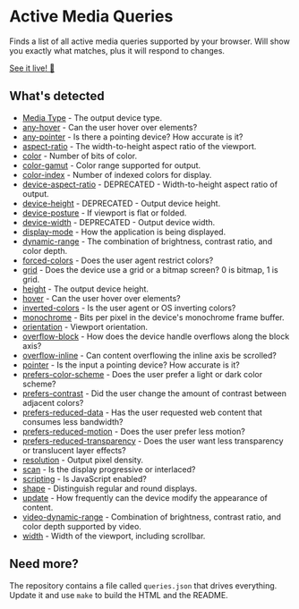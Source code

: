 # Active Media Queries

Finds a list of all active media queries supported by your browser. Will show you exactly what matches, plus it will respond to changes.

[See it live! 🚀](https://fidian.github.io/active-media-queries/)

## What's detected

* [Media Type](https://developer.mozilla.org/en-US/docs/Web/CSS/@media#media_types) - The output device type.
* [any-hover](https://developer.mozilla.org/en-US/docs/Web/CSS/@media/any-hover) - Can the user hover over elements?
* [any-pointer](https://developer.mozilla.org/en-US/docs/Web/CSS/@media/any-pointer) - Is there a pointing device? How accurate is it?
* [aspect-ratio](https://developer.mozilla.org/en-US/docs/Web/CSS/@media/aspect-ratio) - The width-to-height aspect ratio of the viewport.
* [color](https://developer.mozilla.org/en-US/docs/Web/CSS/@media/color) - Number of bits of color.
* [color-gamut](https://developer.mozilla.org/en-US/docs/Web/CSS/@media/color-gamut) - Color range supported for output.
* [color-index](https://developer.mozilla.org/en-US/docs/Web/CSS/@media/color-index) - Number of indexed colors for display.
* [device-aspect-ratio](https://developer.mozilla.org/en-US/docs/Web/CSS/@media/device-aspect-ratio) - DEPRECATED - Width-to-height aspect ratio of output.
* [device-height](https://developer.mozilla.org/en-US/docs/Web/CSS/@media/device-height) - DEPRECATED - Output device height.
* [device-posture](https://developer.mozilla.org/en-US/docs/Web/CSS/@media/device-posture) - If viewport is flat or folded.
* [device-width](https://developer.mozilla.org/en-US/docs/Web/CSS/@media/device-width) - DEPRECATED - Output device width.
* [display-mode](https://developer.mozilla.org/en-US/docs/Web/CSS/@media/display-mode) - How the application is being displayed.
* [dynamic-range](https://developer.mozilla.org/en-US/docs/Web/CSS/@media/dynamic-range) - The combination of brightness, contrast ratio, and color depth.
* [forced-colors](https://developer.mozilla.org/en-US/docs/Web/CSS/@media/forced-colors) - Does the user agent restrict colors?
* [grid](https://developer.mozilla.org/en-US/docs/Web/CSS/@media/grid) - Does the device use a grid or a bitmap screen? 0 is bitmap, 1 is grid.
* [height](https://developer.mozilla.org/en-US/docs/Web/CSS/@media/height) -  The output device height.
* [hover](https://developer.mozilla.org/en-US/docs/Web/CSS/@media/hover) - Can the user hover over elements?
* [inverted-colors](https://developer.mozilla.org/en-US/docs/Web/CSS/@media/inverted-colors) - Is the user agent or OS inverting colors?
* [monochrome](https://developer.mozilla.org/en-US/docs/Web/CSS/@media/monochrome) - Bits per pixel in the device's monochrome frame buffer.
* [orientation](https://developer.mozilla.org/en-US/docs/Web/CSS/@media/orientation) - Viewport orientation.
* [overflow-block](https://developer.mozilla.org/en-US/docs/Web/CSS/@media/overflow-block) - How does the device handle overflows along the block axis?
* [overflow-inline](https://developer.mozilla.org/en-US/docs/Web/CSS/@media/overflow-inline) - Can content overflowing the inline axis be scrolled?
* [pointer](https://developer.mozilla.org/en-US/docs/Web/CSS/@media/pointer) - Is the input a pointing device? How accurate is it?
* [prefers-color-scheme](https://developer.mozilla.org/en-US/docs/Web/CSS/@media/prefers-color-scheme) - Does the user prefer a light or dark color scheme?
* [prefers-contrast](https://developer.mozilla.org/en-US/docs/Web/CSS/@media/prefers-contrast) - Did the user change the amount of contrast between adjacent colors?
* [prefers-reduced-data](https://developer.mozilla.org/en-US/docs/Web/CSS/@media/prefers-reduced-data) - Has the user requested web content that consumes less bandwidth?
* [prefers-reduced-motion](https://developer.mozilla.org/en-US/docs/Web/CSS/@media/prefers-reduced-motion) - Does the user prefer less motion?
* [prefers-reduced-transparency](https://developer.mozilla.org/en-US/docs/Web/CSS/@media/prefers-reduced-transparency) - Does the user want less transparency or translucent layer effects?
* [resolution](https://developer.mozilla.org/en-US/docs/Web/CSS/@media/resolution) - Output pixel density.
* [scan](https://developer.mozilla.org/en-US/docs/Web/CSS/@media/scan) - Is the display progressive or interlaced?
* [scripting](https://developer.mozilla.org/en-US/docs/Web/CSS/@media/scripting) - Is JavaScript enabled?
* [shape](https://developer.mozilla.org/en-US/docs/Web/CSS/@media/shape) - Distinguish regular and round displays.
* [update](https://developer.mozilla.org/en-US/docs/Web/CSS/@media/update) - How frequently can the device modify the appearance of content.
* [video-dynamic-range](https://developer.mozilla.org/en-US/docs/Web/CSS/@media/video-dynamic-range) - Combination of brightness, contrast ratio, and color depth supported by video.
* [width](https://developer.mozilla.org/en-US/docs/Web/CSS/@media/width) - Width of the viewport, including scrollbar.

## Need more?

The repository contains a file called `queries.json` that drives everything. Update it and use `make` to build the HTML and the README.
